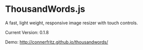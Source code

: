 ThousandWords.js
=============

A fast, light weight, responsive image resizer with touch controls.

Current Version: 0.1.8

Demo: http://connerfritz.github.io/thousandwords/
